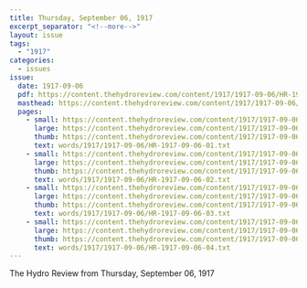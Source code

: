 ```yaml
---
title: Thursday, September 06, 1917
excerpt_separator: "<!--more-->"
layout: issue
tags:
  - "1917"
categories:
  - issues
issue:
  date: 1917-09-06
  pdf: https://content.thehydroreview.com/content/1917/1917-09-06/HR-1917-09-06.pdf
  masthead: https://content.thehydroreview.com/content/1917/1917-09-06/masthead/HR-1917-09-06.jpg
  pages:
    - small: https://content.thehydroreview.com/content/1917/1917-09-06/small/HR-1917-09-06-01.jpg
      large: https://content.thehydroreview.com/content/1917/1917-09-06/large/HR-1917-09-06-01.jpg
      thumb: https://content.thehydroreview.com/content/1917/1917-09-06/thumbnails/HR-1917-09-06-01.jpg
      text: words/1917/1917-09-06/HR-1917-09-06-01.txt
    - small: https://content.thehydroreview.com/content/1917/1917-09-06/small/HR-1917-09-06-02.jpg
      large: https://content.thehydroreview.com/content/1917/1917-09-06/large/HR-1917-09-06-02.jpg
      thumb: https://content.thehydroreview.com/content/1917/1917-09-06/thumbnails/HR-1917-09-06-02.jpg
      text: words/1917/1917-09-06/HR-1917-09-06-02.txt
    - small: https://content.thehydroreview.com/content/1917/1917-09-06/small/HR-1917-09-06-03.jpg
      large: https://content.thehydroreview.com/content/1917/1917-09-06/large/HR-1917-09-06-03.jpg
      thumb: https://content.thehydroreview.com/content/1917/1917-09-06/thumbnails/HR-1917-09-06-03.jpg
      text: words/1917/1917-09-06/HR-1917-09-06-03.txt
    - small: https://content.thehydroreview.com/content/1917/1917-09-06/small/HR-1917-09-06-04.jpg
      large: https://content.thehydroreview.com/content/1917/1917-09-06/large/HR-1917-09-06-04.jpg
      thumb: https://content.thehydroreview.com/content/1917/1917-09-06/thumbnails/HR-1917-09-06-04.jpg
      text: words/1917/1917-09-06/HR-1917-09-06-04.txt
---
```


The Hydro Review from Thursday, September 06, 1917

<!--more-->

